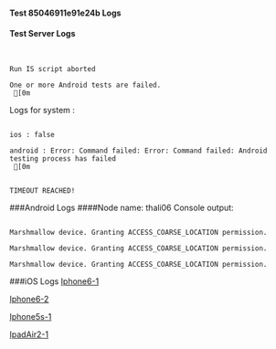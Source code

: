 #### Test 85046911e91e24b Logs

#### Test Server Logs
```

 
Run IS script aborted
 
One or more Android tests are failed.
 [0m

```


Logs for system : 
```

ios : false

android : Error: Command failed: Error: Command failed: Android testing process has failed
 [0m


TIMEOUT REACHED!
```
###Android Logs
####Node name: thali06
Console output:
```

Marshmallow device. Granting ACCESS_COARSE_LOCATION permission.

Marshmallow device. Granting ACCESS_COARSE_LOCATION permission.

Marshmallow device. Granting ACCESS_COARSE_LOCATION permission.
```



###iOS Logs
[Iphone6-1](https://github.com/ThaliTester/TestResults/blob/85046911e91e24b_CI_smoke_test__74_mlesnic/iOS_Iphone6-1.md)

[Iphone6-2](https://github.com/ThaliTester/TestResults/blob/85046911e91e24b_CI_smoke_test__74_mlesnic/iOS_Iphone6-2.md)

[Iphone5s-1](https://github.com/ThaliTester/TestResults/blob/85046911e91e24b_CI_smoke_test__74_mlesnic/iOS_Iphone5s-1.md)

[IpadAir2-1](https://github.com/ThaliTester/TestResults/blob/85046911e91e24b_CI_smoke_test__74_mlesnic/iOS_IpadAir2-1.md)



